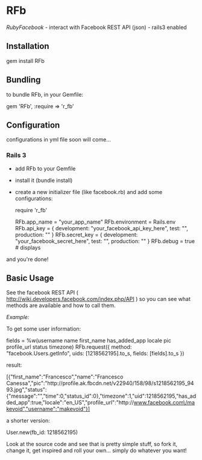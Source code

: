 # RFb

*RubyFacebook* - interact with Facebook REST API (json) - rails3 enabled


## Installation

  gem install RFb


## Bundling

to bundle RFb, in your Gemfile:
  
  gem 'RFb', :require => 'r_fb'


## Configuration

configurations in yml file soon will come...

### Rails 3

- add RFb to your Gemfile
- install it (bundle install)
- create a new initializer file (like facebook.rb) and add some configurations:

  require 'r_fb'

  RFb.app_name = "your_app_name"
  RFb.environment = Rails.env
  RFb.api_key = { 
    development: "your_facebook_api_key_here",
    test: "",
    production: ""
  }
  RFb.secret_key = { 
    development: "your_facebook_secret_here",
    test: "",
    production: ""
  }
  RFb.debug = true # displays 


and you're done!

## Basic Usage

See the facebook REST API ( http://wiki.developers.facebook.com/index.php/API ) so you can see what methods are available and how to call them. 


*Example:*

To get some user information:
  
  fields = %w(username name first_name has_added_app locale pic profile_url status timezone)
  RFb.request({
    method: "facebook.Users.getInfo", 
    uids: [1218562195].to_s, 
    fields: [fields].to_s
  })
  
result:

  [{"first_name":"Francesco","name":"Francesco Canessa","pic":"http:\/\/profile.ak.fbcdn.net\/v22940\/158\/98\/s1218562195_9493.jpg","status":{"message":"","time":0,"status_id":0},"timezone":1,"uid":1218562195,"has_added_app":true,"locale":"en_US","profile_url":"http:\/\/www.facebook.com\/makevoid","username":"makevoid"}]


a shorter version:

  User.new(fb_id: 1218562195)
  

Look at the source code and see that is pretty simple stuff, so fork it, change it, get inspired and roll your own... simply do whatever you want!